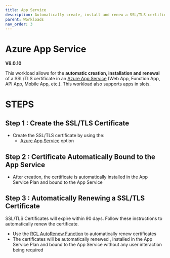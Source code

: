 ```yaml
---
title: App Service
description: Automatically create, install and renew a SSL/TLS certificates in an Azure App Service
parent: Workloads
nav_order: 3
---
```


# Azure App Service

**V6.0.10**

This workload allows for the **automatic creation, installation and renewal** of a SSL/TLS certificate in an [Azure App Service](https://docs.microsoft.com/en-us/azure/app-service/) (Web App, Function App, API App, Mobile App, etc.). This workload also supports apps in slots.

# STEPS

## Step 1 : Create the SSL/TLS Certificate

- Create the SSL/TLS certificate by using the:
    - [Azure App Service](../portal/azure-appservice.md) option

## Step 2 : Certificate Automatically Bound to the App Service

- After creation, the certificate is automatically installed in the App Service Plan and bound to the App Service

## Step 3 : Automatically Renewing a SSL/TLS Certificate

SSL/TLS Certificates will expire within 90 days. Follow these instructions to automatically renew the certificate.

- Use the [RCL AutoRenew Function](../autorenew/introduction.md) to automatically renew certificates 
- The certificates will be automatically renewed , installed in the App Service Plan and bound to the App Service without any user interaction being required


